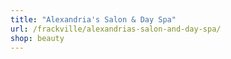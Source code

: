 ```yaml
---
title: "Alexandria's Salon & Day Spa"
url: /frackville/alexandrias-salon-and-day-spa/
shop: beauty
---
```

